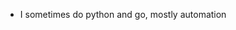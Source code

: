 - I sometimes do python and go, mostly automation

<!---
matthewberry3/matthewberry3 is a ✨ special ✨ repository because its `README.md` (this file) appears on your GitHub profile.
You can click the Preview link to take a look at your changes.
--->
